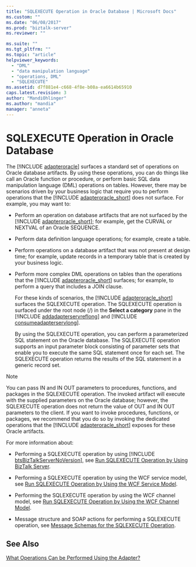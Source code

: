 ```yaml
---
title: "SQLEXECUTE Operation in Oracle Database | Microsoft Docs"
ms.custom: ""
ms.date: "06/08/2017"
ms.prod: "biztalk-server"
ms.reviewer: ""

ms.suite: ""
ms.tgt_pltfrm: ""
ms.topic: "article"
helpviewer_keywords: 
  - "DML"
  - "data manipulation language"
  - "operations, DML"
  - "SQLEXECUTE"
ms.assetid: d7f881e4-c668-4f8e-b08a-ea6614b65910
caps.latest.revision: 3
author: "MandiOhlinger"
ms.author: "mandia"
manager: "anneta"
---
```

# SQLEXECUTE Operation in Oracle Database
The [!INCLUDE [adapteroracle](../../includes/adapteroracle-md.md)] surfaces a standard set of operations on Oracle database artifacts. By using these operations, you can do things like call an Oracle function or procedure, or perform basic SQL data manipulation language (DML) operations on tables. However, there may be scenarios driven by your business logic that require you to perform operations that the [!INCLUDE [adapteroracle_short](../../includes/adapteroracle-short-md.md)] does not surface. For example, you may want to:  
  
- Perform an operation on database artifacts that are not surfaced by the [!INCLUDE [adapteroracle_short](../../includes/adapteroracle-short-md.md)]; for example, get the CURVAL or NEXTVAL of an Oracle SEQUENCE.  
  
- Perform data definition language operations; for example, create a table.  
  
- Perform operations on a database artifact that was not present at design time; for example, update records in a temporary table that is created by your business logic.  
  
- Perform more complex DML operations on tables than the operations that the [!INCLUDE [adapteroracle_short](../../includes/adapteroracle-short-md.md)] surfaces; for example, to perform a query that includes a JOIN clause.  
  
  For these kinds of scenarios, the [!INCLUDE [adapteroracle_short](../../includes/adapteroracle-short-md.md)] surfaces the SQLEXECUTE operation. The SQLEXECUTE operation is surfaced under the root node (/) in the <strong>Select a category</strong> pane in the [!INCLUDE [addadapterservreflong](../../includes/addadapterservreflong-md.md)] and [!INCLUDE [consumeadapterservlong](../../includes/consumeadapterservlong-md.md)].  
  
  By using the SQLEXECUTE operation, you can perform a parameterized SQL statement on the Oracle database. The SQLEXECUTE operation supports an input parameter block consisting of parameter sets that enable you to execute the same SQL statement once for each set. The SQLEXECUTE operation returns the results of the SQL statement in a generic record set.  
  
> [!NOTE]
>  You can pass IN and IN OUT parameters to procedures, functions, and packages in the SQLEXECUTE operation. The invoked artifact will execute with the supplied parameters on the Oracle database; however, the SQLEXECUTE operation does not return the value of OUT and IN OUT parameters to the client. If you want to invoke procedures, functions, or packages, we recommend that you do so by invoking the dedicated operations that the [!INCLUDE [adapteroracle_short](../../includes/adapteroracle-short-md.md)] exposes for these Oracle artifacts.  
  
 For more information about:  
  
- Performing a SQLEXECUTE operation by using [!INCLUDE [btsBizTalkServerNoVersion](../../includes/btsbiztalkservernoversion-md.md)], see [Run SQLEXECUTE Operation by Using BizTalk Server](../../adapters-and-accelerators/adapter-oracle-database/run-sqlexecute-operation-in-oracle-database-using-biztalk-server.md).  
  
- Performing a SQLEXECUTE operation by using the WCF service model, see [Run SQLEXECUTE Operation by Using the WCF Service Model](../../adapters-and-accelerators/adapter-oracle-database/run-sqlexecute-operation-in-oracle-database-using-the-wcf-service-model.md).  
  
- Performing the SQLEXECUTE operation by using the WCF channel model, see [Run SQLEXECUTE Operation by Using the WCF Channel Model](../../adapters-and-accelerators/adapter-oracle-database/run-a-sqlexecute-operation-in-oracle-database-using-the-wcf-channel-model.md).  
  
- Message structure and SOAP actions for performing a SQLEXECUTE operation, see [Message Schemas for the SQLEXECUTE Operation](../../adapters-and-accelerators/adapter-oracle-database/message-schemas-for-the-sqlexecute-operation.md).  
  
## See Also  
 [What Operations Can be Performed Using the Adapter?](https://msdn.microsoft.com/library/cc185219(v=bts.10).aspx)